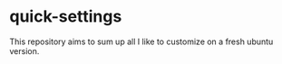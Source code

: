 # quick-settings

This repository aims to sum up all I like to customize on a fresh ubuntu version.
